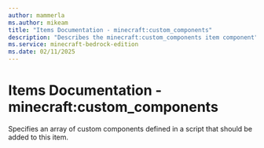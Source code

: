 ```yaml
---
author: mammerla
ms.author: mikeam
title: "Items Documentation - minecraft:custom_components"
description: "Describes the minecraft:custom_components item component"
ms.service: minecraft-bedrock-edition
ms.date: 02/11/2025 
---
```


# Items Documentation - minecraft:custom_components

Specifies an array of custom components defined in a script that should be added to this item.
